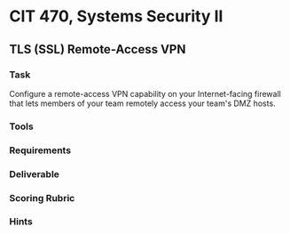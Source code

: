 # CIT 470, Systems Security II
## TLS (SSL) Remote-Access VPN
### Task
Configure a remote-access VPN capability on your Internet-facing firewall that lets members of your team remotely access your team's DMZ hosts.

### Tools


### Requirements

### Deliverable

### Scoring Rubric

### Hints
